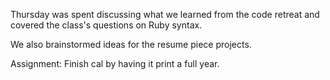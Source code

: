 Thursday was spent discussing what we learned from the code retreat and covered the class's questions on Ruby syntax.

We also brainstormed ideas for the resume piece projects.

Assignment: Finish cal by having it print a full year.